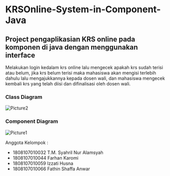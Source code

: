 # KRSOnline-System-in-Component-Java

## Project pengaplikasian KRS online pada komponen di java dengan menggunakan interface
Melakukan login kedalam krs online lalu mengecek apakah krs sudah terisi atau belum, 
jika krs belum terisi maka mahasiswa akan mengisi terlebih dahulu lalu mengajukkannya kepada dosen wali, dan 
mahasiswa mengecek kembali krs yang telah diisi dan difinalisasi oleh dosen wali.

### Class Diagram
![Picture2](https://user-images.githubusercontent.com/60872081/112935897-e75c6200-914e-11eb-89af-8f0f78e46a00.jpg)

### Component Diagram
![Picture1](https://user-images.githubusercontent.com/60872081/112935896-e6c3cb80-914e-11eb-8d65-2cd90468588c.jpg)

Anggota Kelompok :
- 1808107010032 T.M. Syahril Nur Alamsyah
- 1808107010044 Farhan Karomi
- 1808107010059 Izzati Husna
- 1808107010066 Fathin Shaffa Anwar

